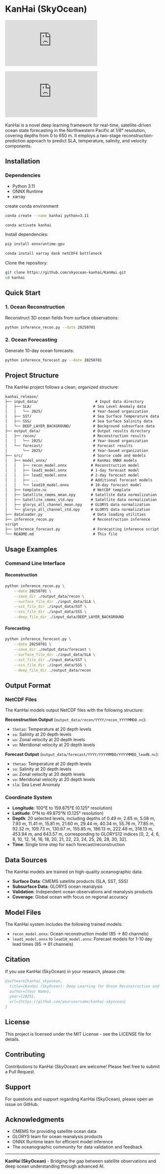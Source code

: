 # KanHai (SkyOcean)



![flowchart](https://github.com/skyocean-kanhai/KanHai/blob/main/figs/flowchart.pdf)

![arch](https://github.com/skyocean-kanhai/KanHai/blob/main/figs/model_arch.pdf)

KanHai is a novel deep learning framework for real-time, satellite-driven ocean state forecasting in the Northwestern Pacific at 1/8° resolution, covering depths from 0 to 650 m. It employs a two-stage reconstruction-prediction approach to predict SLA, temperature, salinity, and velocity components.

## Installation

### Dependencies

- Python 3.11
- ONNX Runtime
- xarray

create conda environment

```bash
conda create --name kanhai python=3.11 
```

```bash
conda activate kanhai
```

Install dependencies:

```bash
pip install onnxruntime-gpu
```

```bash
conda install xarray dask netCDF4 bottleneck
```

Clone the repository:

```bash
git clone https://github.com/skyocean-kanhai/KanHai.git
cd kanhai
```

## Quick Start

### 1. Ocean Reconstruction

Reconstruct 3D ocean fields from surface observations:

```bash
python inference_recon.py --date 20250701
```

### 2. Ocean Forecasting

Generate 10-day ocean forecasts:

```bash
python inference_forecast.py --date 20250701
```

## Project Structure

The KanHai project follows a clean, organized structure:

```
kanhai_release/
├── input_data/                          # Input data directory
│   ├── SLA/                            # Sea Level Anomaly data
│   │   └── 2025/                       # Year-based organization
│   ├── SST/                            # Sea Surface Temperature data
│   ├── SSS/                            # Sea Surface Salinity data
│   └── DEEP_LAYER_BACKGROUND/          # Background subsurface data
├── output_data/                        # Output results directory
│   ├── recon/                          # Reconstruction results
│   │   └── 2025/                       # Year-based organization
│   └── forecast/                       # Forecast results
│       └── 2025/                       # Year-based organization
├── src/                                # Source code and models
│   ├── model_onnx/                     # KanHai ONNX models
│   │   ├── recon_model.onnx           # Reconstruction model
│   │   ├── lead1_model.onnx           # 1-day forecast model
│   │   ├── lead2_model.onnx           # 2-day forecast model
│   │   ├── ...                        # Additional forecast models
│   │   └── lead10_model.onnx          # 10-day forecast model
│   ├── template.nc                     # NetCDF template
│   ├── Satellite_cmems_mean.npy       # Satellite data normalization
│   ├── Satellite_cmems_std.npy        # Satellite data normalization
│   ├── glorys_all_channel_mean.npy    # GLORYS data normalization
│   └── glorys_all_channel_std.npy     # GLORYS data normalization
├── dataloader.py                       # Data loading utilities
├── inference_recon.py                  # Reconstruction inference script
├── inference_forecast.py               # Forecasting inference script
└── README.md                           # This file
```

## Usage Examples

### Command Line Interface

#### Reconstruction

```bash
python inference_recon.py \
    --date 20250701 \
    --save_dir ./output_data/recon \
    --surface_file_dir ./input_data/SLA \
    --sst_file_dir ./input_data/SST \
    --sss_file_dir ./input_data/SSS \
    --deep_file_dir ./input_data/DEEP_LAYER_BACKGROUND
```

#### Forecasting

```bash
python inference_forecast.py \
    --date 20250701 \
    --save_dir ./output_data/forecast \
    --surface_file_dir ./input_data/SLA \
    --sst_file_dir ./input_data/SST \
    --sss_file_dir ./input_data/SSS \
    --deep_file_dir ./output_data/recon
```

## Output Format

### NetCDF Files

The KanHai models output NetCDF files with the following structure:

**Reconstruction Output** (`output_data/recon/YYYY/recon_YYYYMMDD.nc`):

- `thetao`: Temperature at 20 depth levels
- `so`: Salinity at 20 depth levels  
- `uo`: Zonal velocity at 20 depth levels
- `vo`: Meridional velocity at 20 depth levels

**Forecast Output** (`output_data/forecast/YYYY/YYYYMMDD/YYYYMMDD_leadN.nc`):

- `thetao`: Temperature at 20 depth levels
- `so`: Salinity at 20 depth levels
- `uo`: Zonal velocity at 20 depth levels  
- `vo`: Meridional velocity at 20 depth levels
- `sla`: Sea Level Anomaly

### Coordinate System

- **Longitude**: 100°E to 159.875°E (0.125° resolution)
- **Latitude**: 0°N to 49.875°N (0.125° resolution)
- **Depth**: 20 selected levels, including depths of 0.49 m, 2.65 m, 5.08 m, 7.93 m, 11.41 m, 15.81 m, 21.60 m, 29.44 m, 40.34 m, 55.76 m, 77.85 m, 92.32 m, 109.73 m, 130.67 m, 155.85 m, 186.13 m, 222.48 m, 318.13 m, 453.94 m, and 643.57 m, corresponding to GLORYS12 indices [0, 2, 4, 6, 8, 10, 12, 14, 16, 18, 20, 21, 22, 23, 24, 25, 26, 28, 30, 32].
- **Time**: Single time step for each forecast/reconstruction

## Data Sources

The KanHai models are trained on high-quality oceanographic data:

- **Surface Data**: CMEMS satellite products (SLA, SST, SSS)
- **Subsurface Data**: GLORYS ocean reanalysis
- **Validation**: Independent ocean observations and reanalysis products
- **Coverage**: Global ocean with focus on regional accuracy

## Model Files

The KanHai system includes the following trained models:

- `recon_model.onnx`: Ocean reconstruction model (85 → 80 channels)
- `lead1_model.onnx` to `lead10_model.onnx`: Forecast models for 1-10 day lead times (85 → 81 channels)

## Citation

If you use KanHai (SkyOcean) in your research, please cite:

```bibtex
@software{kanhai_skyocean,
  title={KanHai (SkyOcean): Deep Learning for Ocean Reconstruction and Forecasting},
  author={Your Name},
  year={2025},
  url={https://github.com/yourusername/kanhai-skyocean}
}
```

## License

This project is licensed under the MIT License - see the LICENSE file for details.

## Contributing

Contributions to KanHai (SkyOcean) are welcome! Please feel free to submit a Pull Request.

## Support

For questions and support regarding KanHai (SkyOcean), please open an issue on GitHub.

## Acknowledgments

- CMEMS for providing satellite ocean data
- GLORYS team for ocean reanalysis products
- ONNX Runtime team for efficient model inference
- The oceanographic community for data validation and feedback

---

**KanHai (SkyOcean)** - Bridging the gap between satellite observations and deep ocean understanding through advanced AI.

